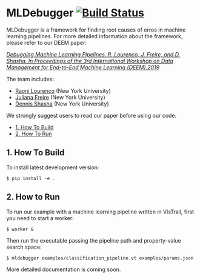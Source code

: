 # MLDebugger [![Build Status](https://travis-ci.com/raonilourenco/MLDebugger.svg?branch=master)](https://travis-ci.com/raonilourenco/MLDebugger)

MLDebugger is a framework for finding root causes of erros in machine learning pipelines. For more detailed information about the framework, please refer to our DEEM paper:

[*Debugging Machine Learning Pipelines. R. Lourenco, J. Freire, and D. Shasha. In Proceedings of the 3rd International Workshop on Data Management for End-to-End Machine Learning (DEEM),2019*](https://arxiv.org/abs/2002.04640)


The team includes:

* [Raoni Lourenço][rl] (New York University)
* [Juliana Freire][jf] (New York University)
* [Dennis Shasha][ds] (New York University)

[rl]: https://engineering.nyu.edu/raoni-lourenco
[jf]: http://vgc.poly.edu/~juliana/
[ds]: http://cs.nyu.edu/shasha/
We strongly suggest users to read our paper before using our code.


* [1. How To Build](#4-how-to-build)
* [2. How To Run](#5-how-to-run)

## 1. How To Build

To install latest development version:

    $ pip install -e .
    
## 2. How to Run

To run our example with a machine learning pipeline written in VisTrail, first you need to start a worker:

    $ worker &

Then run the executable passing the pipeline path and property-value search space:

    $ mldebugger examples/classification_pipeline.vt examples/params.json

More detailed documentation is coming soon.
